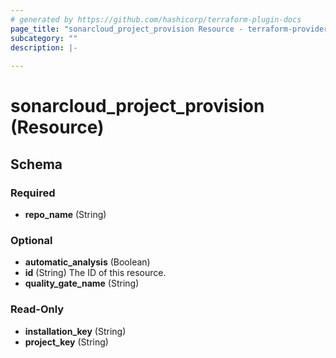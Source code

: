 ```yaml
---
# generated by https://github.com/hashicorp/terraform-plugin-docs
page_title: "sonarcloud_project_provision Resource - terraform-provider-sonarcloud"
subcategory: ""
description: |-
  
---
```


# sonarcloud_project_provision (Resource)





<!-- schema generated by tfplugindocs -->
## Schema

### Required

- **repo_name** (String)

### Optional

- **automatic_analysis** (Boolean)
- **id** (String) The ID of this resource.
- **quality_gate_name** (String)

### Read-Only

- **installation_key** (String)
- **project_key** (String)



